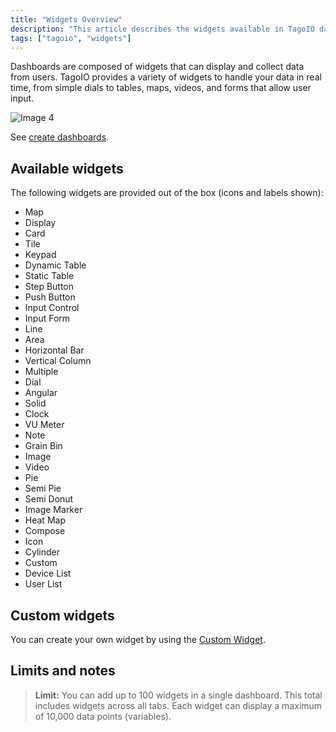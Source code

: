 ```yaml
---
title: "Widgets Overview"
description: "This article describes the widgets available in TagoIO dashboards, how they display and collect real-time data, and limits for dashboard widgets. It also points to creating dashboards and building custom widgets."
tags: ["tagoio", "widgets"]
---
```

Dashboards are composed of widgets that can display and collect data from users. TagoIO provides a variety of widgets to handle your data in real time, from simple dials to tables, maps, videos, and forms that allow user input.

![Image 4](https://help.tago.io/galleryDocuments/edbsn03d6d4ab07190e94337a0c21bec96551d298c8d6702f6e635f18c71c8776b8b4e8ed95b1a1a6ed7d86f8a9ff137093a7?inline=true)

See [create dashboards](../dashboards/creating-dashboards).

## Available widgets

The following widgets are provided out of the box (icons and labels shown):

<!-- Image placeholder removed for build -->

- Map
- Display
- Card
- Tile
- Keypad
- Dynamic Table
- Static Table
- Step Button
- Push Button
- Input Control
- Input Form
- Line
- Area
- Horizontal Bar
- Vertical Column
- Multiple
- Dial
- Angular
- Solid
- Clock
- VU Meter
- Note
- Grain Bin
- Image
- Video
- Pie
- Semi Pie
- Semi Donut
- Image Marker
- Heat Map
- Compose
- Icon
- Cylinder
- Custom
- Device List
- User List

## Custom widgets

You can create your own widget by using the [Custom Widget](../widgets/custom-widget).

## Limits and notes

> **Limit:** You can add up to 100 widgets in a single dashboard. This total includes widgets across all tabs. Each widget can display a maximum of 10,000 data points (variables).